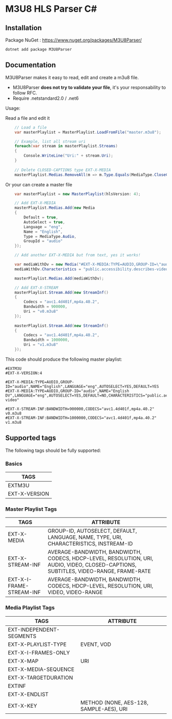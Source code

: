 # M3U8 HLS Parser C#

## Installation

Package NuGet : https://www.nuget.org/packages/M3U8Parser/

```dotnet add package M3U8Parser```

## Documentation

M3U8Parser makes it easy to read, edit and create a m3u8 file.

* M3U8Parser __does not try to validate your file__, it's your responsability to follow RFC.
* Require .netstandard2.0 / .net6

Usage:

Read a file and edit it

```csharp
    // Load a file
    var masterPlaylist = MasterPlaylist.LoadFromFile("master.m3u8");

    // Example, list all stream uri
    foreach(var stream in masterPlaylist.Streams)
    {
        Console.WriteLine("Uri:" + stream.Uri);
    }
    
    // Delete CLOSED-CAPTIONS type EXT-X-MEDIA
    masterPlaylist.Medias.RemoveAll(m => m.Type.Equals(MediaType.CloseCaptions));
```

Or your can create a master file

```csharp
    var masterPlaylist = new MasterPlaylist(hlsVersion: 4);

    // Add EXT-X-MEDIA
    masterPlaylist.Medias.Add(new Media
    {
        Default = true,
        AutoSelect = true,
        Language = "eng",
        Name = "English",
        Type = MediaType.Audio,
        GroupId = "audio"
    });

    // Add another EXT-X-MEDIA but from text, yes it works!

    var mediaWithDv = new Media("#EXT-X-MEDIA:TYPE=AUDIO,GROUP-ID=\"audio\",NAME=\"English DV\",LANGUAGE=\"eng\",AUTOSELECT=YES,DEFAULT=NO");
    mediaWithDv.Characteristics = "public.accessibility.describes-video";

    masterPlaylist.Medias.Add(mediaWithDv);

    // Add EXT-X-STREAM
    masterPlaylist.Stream.Add(new StreamInf()
    {
        Codecs = "avc1.4d401f,mp4a.40.2",
        Bandwidth = 900000,
        Uri = "v0.m3u8"
    });
    
    masterPlaylist.Stream.Add(new StreamInf()
    {
        Codecs = "avc1.4d401f,mp4a.40.2",
        Bandwidth = 1000000,
        Uri = "v1.m3u8"
    });
```

This code should produce the following master playlist:

```
#EXTM3U
#EXT-X-VERSION:4

#EXT-X-MEDIA:TYPE=AUDIO,GROUP-ID="audio",NAME="English",LANGUAGE="eng",AUTOSELECT=YES,DEFAULT=YES
#EXT-X-MEDIA:TYPE=AUDIO,GROUP-ID="audio",NAME="English DV",LANGUAGE="eng",AUTOSELECT=YES,DEFAULT=NO,CHARACTERISTICS="public.accessibility.describes-video"

#EXT-X-STREAM-INF:BANDWIDTH=900000,CODECS="avc1.4d401f,mp4a.40.2"
v0.m3u8
#EXT-X-STREAM-INF:BANDWIDTH=1000000,CODECS="avc1.4d401f,mp4a.40.2"
v1.m3u8
```

## Supported tags

The following tags should be fully supported:

### Basics

| TAGS          |
|---------------|
| EXTM3U        |
| EXT-X-VERSION |

### Master Playlist Tags

| TAGS                     | ATTRIBUTE                                                                                                                            |
|--------------------------|--------------------------------------------------------------------------------------------------------------------------------------|
| EXT-X-MEDIA              | GROUP-ID, AUTOSELECT, DEFAULT, LANGUAGE, NAME, TYPE, URI, CHARACTERISTICS, INSTREAM-ID                                               |
| EXT-X-STREAM-INF         | AVERAGE-BANDWIDTH, BANDWIDTH, CODECS, HDCP-LEVEL, RESOLUTION, URI, AUDIO, VIDEO, CLOSED-CAPTIONS, SUBTITLES, VIDEO-RANGE, FRAME-RATE |
| EXT-X-I-FRAME-STREAM-INF | AVERAGE-BANDWIDTH, BANDWIDTH, CODECS, HDCP-LEVEL, RESOLUTION, URI, VIDEO, VIDEO-RANGE                                                |

### Media Playlist Tags

| TAGS                      | ATTRIBUTE                              |
|---------------------------|----------------------------------------|
| EXT-INDEPENDENT-SEGMENTS  |                                        |
| EXT-X-PLAYLIST-TYPE       | EVENT, VOD                             |
| EXT-X-I-FRAMES-ONLY       |                                        |
| EXT-X-MAP                 | URI                                    |
| EXT-X-MEDIA-SEQUENCE      |                                        |
| EXT-X-TARGETDURATION      |                                        |
| EXTINF                    |                                        |
| EXT-X-ENDLIST             |                                        |
| EXT-X-KEY                 | METHOD (NONE, AES-128, SAMPLE-AES), URI |

